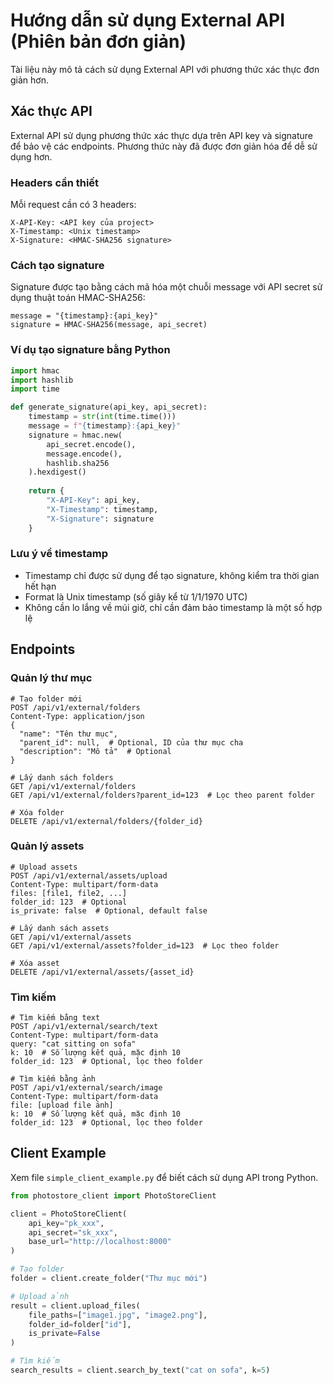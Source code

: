 # Hướng dẫn sử dụng External API (Phiên bản đơn giản)

Tài liệu này mô tả cách sử dụng External API với phương thức xác thực đơn giản hơn.

## Xác thực API

External API sử dụng phương thức xác thực dựa trên API key và signature để bảo vệ các endpoints. Phương thức này đã được đơn giản hóa để dễ sử dụng hơn.

### Headers cần thiết

Mỗi request cần có 3 headers:

```
X-API-Key: <API key của project>
X-Timestamp: <Unix timestamp>
X-Signature: <HMAC-SHA256 signature>
```

### Cách tạo signature

Signature được tạo bằng cách mã hóa một chuỗi message với API secret sử dụng thuật toán HMAC-SHA256:

```
message = "{timestamp}:{api_key}"
signature = HMAC-SHA256(message, api_secret)
```

### Ví dụ tạo signature bằng Python

```python
import hmac
import hashlib
import time

def generate_signature(api_key, api_secret):
    timestamp = str(int(time.time()))
    message = f"{timestamp}:{api_key}"
    signature = hmac.new(
        api_secret.encode(),
        message.encode(),
        hashlib.sha256
    ).hexdigest()
    
    return {
        "X-API-Key": api_key,
        "X-Timestamp": timestamp,
        "X-Signature": signature
    }
```

### Lưu ý về timestamp

- Timestamp chỉ được sử dụng để tạo signature, không kiểm tra thời gian hết hạn
- Format là Unix timestamp (số giây kể từ 1/1/1970 UTC)
- Không cần lo lắng về múi giờ, chỉ cần đảm bảo timestamp là một số hợp lệ

## Endpoints

### Quản lý thư mục

```
# Tạo folder mới
POST /api/v1/external/folders
Content-Type: application/json
{
  "name": "Tên thư mục",
  "parent_id": null,  # Optional, ID của thư mục cha
  "description": "Mô tả"  # Optional
}

# Lấy danh sách folders
GET /api/v1/external/folders
GET /api/v1/external/folders?parent_id=123  # Lọc theo parent folder

# Xóa folder
DELETE /api/v1/external/folders/{folder_id}
```

### Quản lý assets

```
# Upload assets
POST /api/v1/external/assets/upload
Content-Type: multipart/form-data
files: [file1, file2, ...]
folder_id: 123  # Optional
is_private: false  # Optional, default false

# Lấy danh sách assets
GET /api/v1/external/assets
GET /api/v1/external/assets?folder_id=123  # Lọc theo folder

# Xóa asset
DELETE /api/v1/external/assets/{asset_id}
```

### Tìm kiếm

```
# Tìm kiếm bằng text
POST /api/v1/external/search/text
Content-Type: multipart/form-data
query: "cat sitting on sofa"
k: 10  # Số lượng kết quả, mặc định 10
folder_id: 123  # Optional, lọc theo folder

# Tìm kiếm bằng ảnh
POST /api/v1/external/search/image
Content-Type: multipart/form-data
file: [upload file ảnh]
k: 10  # Số lượng kết quả, mặc định 10
folder_id: 123  # Optional, lọc theo folder
```

## Client Example

Xem file `simple_client_example.py` để biết cách sử dụng API trong Python.

```python
from photostore_client import PhotoStoreClient

client = PhotoStoreClient(
    api_key="pk_xxx",
    api_secret="sk_xxx",
    base_url="http://localhost:8000"
)

# Tạo folder
folder = client.create_folder("Thư mục mới")

# Upload ảnh
result = client.upload_files(
    file_paths=["image1.jpg", "image2.png"],
    folder_id=folder["id"],
    is_private=False
)

# Tìm kiếm
search_results = client.search_by_text("cat on sofa", k=5)
```
